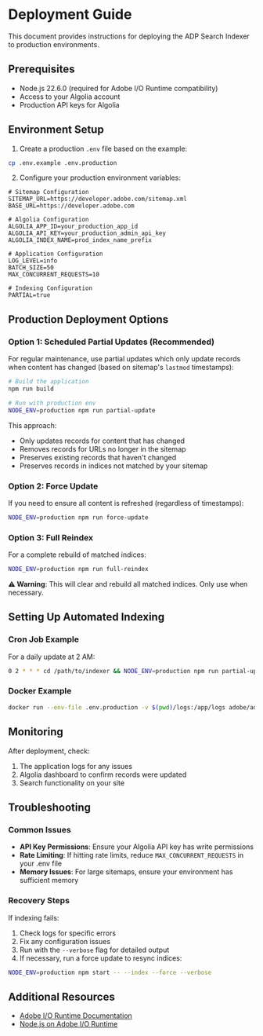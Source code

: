 # Deployment Guide

This document provides instructions for deploying the ADP Search Indexer to production environments.

## Prerequisites

- Node.js 22.6.0 (required for Adobe I/O Runtime compatibility)
- Access to your Algolia account
- Production API keys for Algolia

## Environment Setup

1. Create a production `.env` file based on the example:

```bash
cp .env.example .env.production
```

2. Configure your production environment variables:

```
# Sitemap Configuration
SITEMAP_URL=https://developer.adobe.com/sitemap.xml
BASE_URL=https://developer.adobe.com

# Algolia Configuration
ALGOLIA_APP_ID=your_production_app_id
ALGOLIA_API_KEY=your_production_admin_api_key
ALGOLIA_INDEX_NAME=prod_index_name_prefix

# Application Configuration
LOG_LEVEL=info
BATCH_SIZE=50
MAX_CONCURRENT_REQUESTS=10

# Indexing Configuration
PARTIAL=true
```

## Production Deployment Options

### Option 1: Scheduled Partial Updates (Recommended)

For regular maintenance, use partial updates which only update records when content has changed (based on sitemap's `lastmod` timestamps):

```bash
# Build the application
npm run build

# Run with production env
NODE_ENV=production npm run partial-update
```

This approach:

- Only updates records for content that has changed
- Removes records for URLs no longer in the sitemap
- Preserves existing records that haven't changed
- Preserves records in indices not matched by your sitemap

### Option 2: Force Update

If you need to ensure all content is refreshed (regardless of timestamps):

```bash
NODE_ENV=production npm run force-update
```

### Option 3: Full Reindex

For a complete rebuild of matched indices:

```bash
NODE_ENV=production npm run full-reindex
```

**⚠️ Warning**: This will clear and rebuild all matched indices. Only use when necessary.

## Setting Up Automated Indexing

### Cron Job Example

For a daily update at 2 AM:

```bash
0 2 * * * cd /path/to/indexer && NODE_ENV=production npm run partial-update >> /var/log/adp-indexer.log 2>&1
```

### Docker Example

```bash
docker run --env-file .env.production -v $(pwd)/logs:/app/logs adobe/adp-search-indexer:latest npm run partial-update
```

## Monitoring

After deployment, check:

1. The application logs for any issues
2. Algolia dashboard to confirm records were updated
3. Search functionality on your site

## Troubleshooting

### Common Issues

- **API Key Permissions**: Ensure your Algolia API key has write permissions
- **Rate Limiting**: If hitting rate limits, reduce `MAX_CONCURRENT_REQUESTS` in your .env file
- **Memory Issues**: For large sitemaps, ensure your environment has sufficient memory

### Recovery Steps

If indexing fails:

1. Check logs for specific errors
2. Fix any configuration issues
3. Run with the `--verbose` flag for detailed output
4. If necessary, run a force update to resync indices:

```bash
NODE_ENV=production npm start -- --index --force --verbose
```

## Additional Resources

- [Adobe I/O Runtime Documentation](https://developer.adobe.com/runtime/docs/guides/)
- [Node.js on Adobe I/O Runtime](https://developer.adobe.com/runtime/docs/guides/reference/runtimes/)
